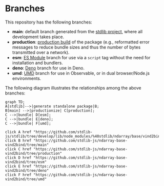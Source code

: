 <!--

@license Apache-2.0

Copyright (c) 2022 The Stdlib Authors.

Licensed under the Apache License, Version 2.0 (the "License");
you may not use this file except in compliance with the License.
You may obtain a copy of the License at

    http://www.apache.org/licenses/LICENSE-2.0

Unless required by applicable law or agreed to in writing, software
distributed under the License is distributed on an "AS IS" BASIS,
WITHOUT WARRANTIES OR CONDITIONS OF ANY KIND, either express or implied.
See the License for the specific language governing permissions and
limitations under the License.

-->

# Branches

This repository has the following branches:

-   **main**: default branch generated from the [stdlib project][stdlib-url], where all development takes place.
-   **production**: [production build][production-url] of the package (e.g., reformatted error messages to reduce bundle sizes and thus the number of bytes transmitted over a network).
-   **esm**: [ES Module][esm-url] branch for use via a `script` tag without the need for installation and bundlers.
-   **deno**: [Deno][deno-url] branch for use in Deno.
-   **umd**: [UMD][umd-url] branch for use in Observable, or in dual browser/Node.js environments.

The following diagram illustrates the relationships among the above branches:

```mermaid
graph TD;
A[stdlib]-->|generate standalone package|B;
B[main] -->|productionize| C[production];
C -->|bundle| D[esm];
C -->|bundle| E[deno];
C -->|bundle| F[umd];

click A href "https://github.com/stdlib-js/stdlib/tree/develop/lib/node_modules/%40stdlib/ndarray/base/vind2bind"
click B href "https://github.com/stdlib-js/ndarray-base-vind2bind/tree/main"
click C href "https://github.com/stdlib-js/ndarray-base-vind2bind/tree/production"
click D href "https://github.com/stdlib-js/ndarray-base-vind2bind/tree/esm"
click E href "https://github.com/stdlib-js/ndarray-base-vind2bind/tree/deno"
click F href "https://github.com/stdlib-js/ndarray-base-vind2bind/tree/umd"
```

[stdlib-url]: https://github.com/stdlib-js/stdlib/tree/develop/lib/node_modules/%40stdlib/ndarray/base/vind2bind
[production-url]: https://github.com/stdlib-js/ndarray-base-vind2bind/tree/production
[deno-url]: https://github.com/stdlib-js/ndarray-base-vind2bind/tree/deno
[umd-url]: https://github.com/stdlib-js/ndarray-base-vind2bind/tree/umd
[esm-url]: https://github.com/stdlib-js/ndarray-base-vind2bind/tree/esm